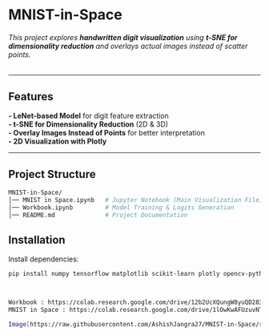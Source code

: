 # MNIST-in-Space

###### This project explores **handwritten digit visualization** using **t-SNE for dimensionality reduction** and overlays actual images instead of scatter points. 
---

## Features
**- LeNet-based Model** for digit feature extraction  
**- t-SNE for Dimensionality Reduction** (2D & 3D)  
**- Overlay Images Instead of Points** for better interpretation  
**- 2D Visualization with Plotly**  

---

## Project Structure
```bash
MNIST-in-Space/
│── MNIST in Space.ipynb   # Jupyter Notebook (Main Visualization File)
│── Workbook.ipynb         # Model Training & Logits Generation
│── README.md              # Project Documentation
```

## Installation
Install dependencies:
```bash
pip install numpy tensorflow matplotlib scikit-learn plotly opencv-python seaborn



Workbook : https://colab.research.google.com/drive/12b2UcXQungW8yuQD283ybI4u7M5HNGPz?usp=sharing
MNIST in Space : https://colab.research.google.com/drive/1lOwKwAFUzuvNTsKxnHCDB4EH0SW6Vnij?usp=sharing

Image[https://raw.githubusercontent.com/AshishJangra27/MNIST-in-Space/refs/heads/main/training_60k.png]
